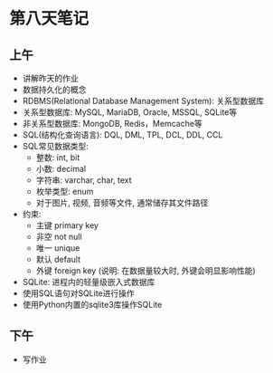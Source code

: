# 第八天笔记

## 上午

- 讲解昨天的作业
- 数据持久化的概念
- RDBMS(Relational Database Management System): 关系型数据库
- 关系型数据库: MySQL, MariaDB, Oracle, MSSQL, SQLite等
- 非关系型数据库: MongoDB, Redis，Memcache等
- SQL(结构化查询语言): DQL, DML, TPL, DCL, DDL, CCL
- SQL常见数据类型:
    - 整数: int, bit
    - 小数: decimal
    - 字符串: varchar, char, text
    - 枚举类型: enum
    - 对于图片, 视频, 音频等文件, 通常储存其文件路径
- 约束:
    - 主键 primary key
    - 非空 not null
    - 唯一 unique
    - 默认 default
    - 外键 foreign key (说明: 在数据量较大时, 外键会明显影响性能)
- SQLite: 进程内的轻量级嵌入式数据库
- 使用SQL语句对SQLite进行操作
- 使用Python内置的sqlite3库操作SQLite    

## 下午

- 写作业
